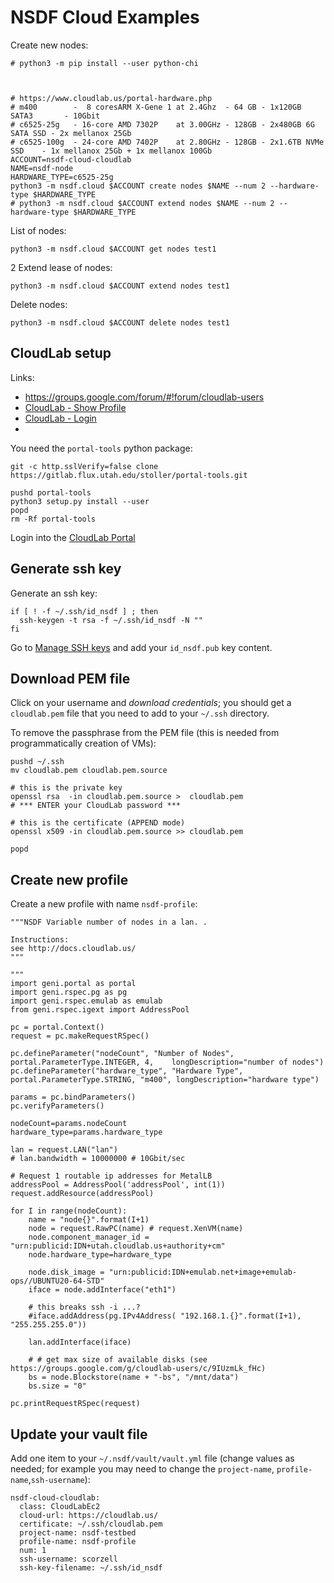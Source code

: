 
# NSDF Cloud Examples

Create new nodes:

```
# python3 -m pip install --user python-chi



# https://www.cloudlab.us/portal-hardware.php
# m400        -  8 coresARM X-Gene 1 at 2.4Ghz  - 64 GB - 1x120GB SATA3       - 10Gbit
# c6525-25g   - 16-core AMD 7302P    at 3.00GHz - 128GB - 2x480GB 6G SATA SSD - 2x mellanox 25Gb
# c6525-100g  - 24-core AMD 7402P    at 2.80GHz - 128GB - 2x1.6TB NVMe SSD    - 1x mellanox 25Gb + 1x mellanox 100Gb
ACCOUNT=nsdf-cloud-cloudlab
NAME=nsdf-node
HARDWARE_TYPE=c6525-25g 
python3 -m nsdf.cloud $ACCOUNT create nodes $NAME --num 2 --hardware-type $HARDWARE_TYPE
# python3 -m nsdf.cloud $ACCOUNT extend nodes $NAME --num 2 --hardware-type $HARDWARE_TYPE
```

List of nodes:

```
python3 -m nsdf.cloud $ACCOUNT get nodes test1 
```
2
Extend lease of nodes:

```
python3 -m nsdf.cloud $ACCOUNT extend nodes test1 
```

Delete nodes:

```
python3 -m nsdf.cloud $ACCOUNT delete nodes test1 
```

## CloudLab setup

Links:

- https://groups.google.com/forum/#!forum/cloudlab-users
- [CloudLab - Show Profile](https://www.cloudlab.us/show-profile.php?uuid=bdca59db-aa6a-11e9-8677-e4434b2381fc)
- [CloudLab - Login](https://www.cloudlab.us/user-dashboard.php)
- 

You need the `portal-tools` python package:

```
git -c http.sslVerify=false clone https://gitlab.flux.utah.edu/stoller/portal-tools.git 

pushd portal-tools 
python3 setup.py install --user 
popd
rm -Rf portal-tools
```

Login into the [CloudLab Portal](https://www.cloudlab.us/login.php)

## Generate ssh key

Generate an ssh key:

```
if [ ! -f ~/.ssh/id_nsdf ] ; then
  ssh-keygen -t rsa -f ~/.ssh/id_nsdf -N ""
fi
```

Go to [Manage SSH keys](https://www.cloudlab.us/ssh-keys.php) and add your `id_nsdf.pub` key content.

## Download PEM file

Click on your username and *download credentials*; you should get a `cloudlab.pem` file that you need to add to your `~/.ssh` directory.

To remove the passphrase from the PEM  file (this is needed from programmatically creation of VMs):

```
pushd ~/.ssh
mv cloudlab.pem cloudlab.pem.source

# this is the private key
openssl rsa  -in cloudlab.pem.source >  cloudlab.pem 
# *** ENTER your CloudLab password ***

# this is the certificate (APPEND mode)
openssl x509 -in cloudlab.pem.source >> cloudlab.pem 

popd
```

## Create new profile

Create a new profile with name `nsdf-profile`:

```
"""NSDF Variable number of nodes in a lan. . 

Instructions:
see http://docs.cloudlab.us/
"""

"""
import geni.portal as portal
import geni.rspec.pg as pg
import geni.rspec.emulab as emulab
from geni.rspec.igext import AddressPool

pc = portal.Context()
request = pc.makeRequestRSpec()

pc.defineParameter("nodeCount", "Number of Nodes",   portal.ParameterType.INTEGER, 4,    longDescription="number of nodes")
pc.defineParameter("hardware_type", "Hardware Type", portal.ParameterType.STRING, "m400", longDescription="hardware type")

params = pc.bindParameters()
pc.verifyParameters()

nodeCount=params.nodeCount
hardware_type=params.hardware_type

lan = request.LAN("lan")
# lan.bandwidth = 10000000 # 10Gbit/sec 

# Request 1 routable ip addresses for MetalLB
addressPool = AddressPool('addressPool', int(1))
request.addResource(addressPool)

for I in range(nodeCount):
	name = "node{}".format(I+1)
	node = request.RawPC(name) # request.XenVM(name)
	node.component_manager_id = "urn:publicid:IDN+utah.cloudlab.us+authority+cm"
	node.hardware_type=hardware_type 
	
	node.disk_image = "urn:publicid:IDN+emulab.net+image+emulab-ops//UBUNTU20-64-STD"
	iface = node.addInterface("eth1")
	
	# this breaks ssh -i ...?
	#iface.addAddress(pg.IPv4Address( "192.168.1.{}".format(I+1), "255.255.255.0"))
	
	lan.addInterface(iface)
	
	# # get max size of available disks (see https://groups.google.com/g/cloudlab-users/c/9IUzmLk_fHc)
	bs = node.Blockstore(name + "-bs", "/mnt/data")
	bs.size = "0" 

pc.printRequestRSpec(request)
```

## Update your vault file

Add one item to your `~/.nsdf/vault/vault.yml` file (change values as needed; for example you may need to change the `project-name`, `profile-name`,`ssh-username`):

```
nsdf-cloud-cloudlab:
  class: CloudLabEc2
  cloud-url: https://cloudlab.us/
  certificate: ~/.ssh/cloudlab.pem
  project-name: nsdf-testbed
  profile-name: nsdf-profile
  num: 1
  ssh-username: scorzell
  ssh-key-filename: ~/.ssh/id_nsdf
```
